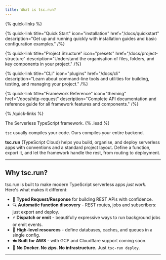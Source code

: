 ```yaml
---
title: What is tsc.run?
---
```


{% quick-links %}

{% quick-link title="Quick Start" icon="installation" href="/docs/quickstart" description="Get up and running quickly with installation guides and basic configuration examples." /%}

{% quick-link title="Project Structure" icon="presets" href="/docs/project-structure" description="Understand the organisation of files, folders, and key components in your project." /%}

{% quick-link title="CLI" icon="plugins" href="/docs/cli" description="Learn about command-line tools and utilities for building, testing, and managing your project." /%}

{% quick-link title="Framework Reference" icon="theming" href="/docs/http-request" description="Complete API documentation and reference guide for all framework features and components." /%}

{% /quick-links %}

The Serverless TypeScript framework. {% .lead %}

`tsc` usually compiles your code. Ours compiles your entire backend.

**tsc.run** (TypeScript Cloud) helps you build, organise, and deploy serverless apps with conventions and a standard
project layout. Define
a function, export it, and let the framework handle the rest, from routing to deployment.

---

## Why tsc.run?

tsc.run is built to make modern TypeScript serverless apps *just work*. Here's what makes it different:

- 🧾 **Typed Request/Response** for building REST APIs with confidence.
- 🔍 **Automatic function discovery** - REST routes, jobs and subscribers: just export and deploy.
- ⚡️ **Dispatch or emit** - beautifully expressive ways to run background jobs or emit events.
- 🔧 **High-level resources** - define databases, caches, and queues in a single config.
- ☁️ **Built for AWS** - with GCP and Cloudflare support coming soon.
- 🚀 **No Docker. No zips. No infrastructure.** Just `tsc-run deploy`.

---
